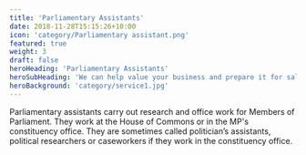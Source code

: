 ```yaml
---
title: 'Parliamentary Assistants'
date: 2018-11-28T15:15:26+10:00
icon: 'category/Parliamentary assistant.png'
featured: true
weight: 3
draft: false
heroHeading: 'Parliamentary Assistants'
heroSubHeading: 'We can help value your business and prepare it for sale.'
heroBackground: 'category/service1.jpg'
---
```


Parliamentary assistants carry out research and office work for Members of Parliament. They work at the House of Commons or in the MP's constituency office. They are sometimes called politician’s assistants, political researchers or caseworkers if they work in the constituency office.


